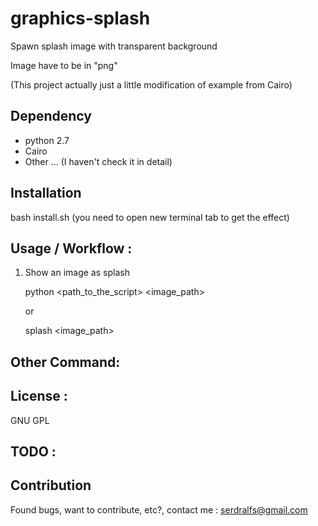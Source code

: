 # graphics-splash

Spawn splash image with transparent background

Image have to be in "png"

(This project actually just a little modification of example from Cairo)

## Dependency

- python 2.7
- Cairo
- Other ... (I haven't check it in detail)

## Installation

  bash install.sh (you need to open new terminal tab to get the effect)

## Usage / Workflow : 

1. Show an image as splash

    python <path_to_the_script> <image_path>

    or

    splash <image_path>

## Other Command: 

## License : 
GNU GPL

## TODO : 


## Contribution

Found bugs, want to contribute, etc?, 
contact me : serdralfs@gmail.com
